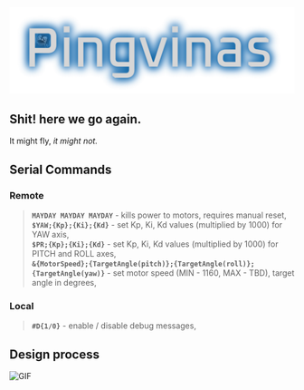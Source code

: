 
![Pingvinas](https://github.com/J4mm3ris/Pingvinas/blob/main/graphics/text.png)

## Shit! here we go again.

It might fly, *it might not.*

## Serial Commands

### Remote

>**`MAYDAY MAYDAY MAYDAY`** - kills power to motors, requires manual reset,\
>**`$YAW;{Kp};{Ki};{Kd}`** - set Kp, Ki, Kd values (multiplied by 1000) for YAW axis,\
>**`$PR;{Kp};{Ki};{Kd}`** - set Kp, Ki, Kd values (multiplied by 1000) for PITCH and ROLL axes,\
>**`&{MotorSpeed};{TargetAngle(pitch)};{TargetAngle(roll)};{TargetAngle(yaw)}`** - set motor speed (MIN - 1160, MAX - TBD), target angle in degrees,

### Local

>**`#D{1/0}`** - enable / disable debug messages,

## Design process

![GIF](https://github.com/J4mm3ris/Pingvinas/blob/main/graphics/dezigningProzces.gif)


